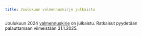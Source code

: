 ```yaml
---
title: Joulukuun valmennuskirje julkaistu
---
```


Joulukuun 2024 [valmennuskirje](https://drive.google.com/file/d/1yIvpr6YRmTtPYjkYlABKszbdfqSZaDNo/view)
on julkaistu. Ratkaisut pyydetään palauttamaan viimeistään 31.1.2025.
